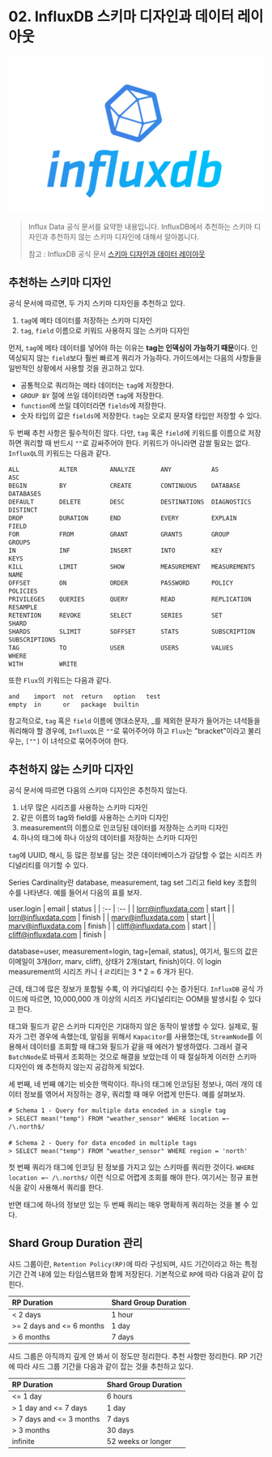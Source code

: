 # 02. InfluxDB 스키마 디자인과 데이터 레이아웃

![logo](../logo.png)

> Influx Data 공식 문서를 요약한 내용입니다. InfluxDB에서 추천하는 스키마 디자인과 추천하지 않는 스키마 디자인에 대해서 알아봅니다.
>
> 참고 : InfluxDB 공식 문서 [스키마 디자인과 데이터 레이아웃](https://docs.influxdata.com/influxdb/v1.8/concepts/schema_and_data_layout/)


## 추천하는 스키마 디자인

공식 문서에 따르면, 두 가지 스키마 디자인을 추천하고 있다.

1. `tag`에 메타 데이터를 저장하는 스키마 디자인
2. `tag`, `field` 이름으로 키워드 사용하지 않는 스키마 디자인

먼저, `tag`에 메타 데이터를 넣어야 하는 이유는 **tag는 인덱싱이 가능하기 때문**이다. 인덱싱되지 않는 `field`보다 훨씬 빠르게 쿼리가 가능하다. 가이드에서는 다음의 사항들을 일반적인 상황에서 사용할 것을 권고하고 있다.

* 공통적으로 쿼리하는 메타 데이터는 `tag`에 저장한다.
* `GROUP BY` 절에 쓰일 데이터라면 `tag`에 저장한다.
* `function`에 쓰일 데이터라면 `fields`에 저장한다.
* 숫자 타입의 값은 `fields`에 저장한다. `tag`는 오로지 문자열 타입만 저장할 수 있다.

두 번째 추천 사항은 필수적이진 않다. 다만, `tag` 혹은 `field`에 키워드를 이름으로 저장하면 쿼리할 때 반드시 `""`로 감싸주어야 한다. 키워드가 아니라면 감쌀 필요는 없다. `InfluxQL`의 키워드는 다음과 같다.

```
ALL           ALTER         ANALYZE       ANY           AS            ASC
BEGIN         BY            CREATE        CONTINUOUS    DATABASE      DATABASES
DEFAULT       DELETE        DESC          DESTINATIONS  DIAGNOSTICS   DISTINCT
DROP          DURATION      END           EVERY         EXPLAIN       FIELD
FOR           FROM          GRANT         GRANTS        GROUP         GROUPS
IN            INF           INSERT        INTO          KEY           KEYS
KILL          LIMIT         SHOW          MEASUREMENT   MEASUREMENTS  NAME
OFFSET        ON            ORDER         PASSWORD      POLICY        POLICIES
PRIVILEGES    QUERIES       QUERY         READ          REPLICATION   RESAMPLE
RETENTION     REVOKE        SELECT        SERIES        SET           SHARD
SHARDS        SLIMIT        SOFFSET       STATS         SUBSCRIPTION  SUBSCRIPTIONS
TAG           TO            USER          USERS         VALUES        WHERE
WITH          WRITE
```

또한 `Flux`의 키워드는 다음과 같다.

```
and    import  not  return   option   test
empty  in      or   package  builtin
```

참고적으로, `tag` 혹은 `field` 이름에 영대소문자, _를 제외한 문자가 들어가는 녀석들을 쿼리해야 할 경우에, `InfluxQL`은 `""`로 묶어주어야 하고 `Flux`는 "bracket"이라고 불리우는,  `[""]` 이 녀석으로 묶어주어야 한다.


## 추천하지 않는 스키마 디자인

공식 문서에 따르면 다음의 스키마 디자인은 추천하지 않는다.

1. 너무 많은 시리즈를 사용하는 스키마 디자인
2. 같은 이름의 tag와 field를 사용하는 스키마 디자인
3. measurement의 이름으로 인코딩된 데이터를 저장하는 스키마 디자인
4. 하나의 태그에 하나 이상의 데이터를 저장하는 스키마 디자인

`tag`에 UUID, 해시, 등 많은 정보를 담는 것은 데이터베이스가 감당할 수 없는 시리즈 카디널리티를 야기할 수 있다.

Series Cardinality란 database, measurement, tag set 그리고 field key 조합의 수를 나타낸다. 예를 들어서 다음의 표를 보자.

user.login
| email | status |
| :-- | :-- |
| lorr@influxdata.com | start |
| lorr@influxdata.com | finish |
| marv@influxdata.com | start |
| marv@influxdata.com | finish |
| cliff@influxdata.com | start |
| cliff@influxdata.com | finish |

database=user, measurement=login, tag=[email, status], 여기서, 필드의 값은 이메일이 3개(lorr, marv, cliff), 상태가 2개(start, finish)이다. 이 login measurement의 시리즈 카니ㅓㄹ리티는 3 * 2 = 6 개가 된다.

근데, 태그에 많은 정보가 포함될 수록, 이 카디널리티 수는 증가된다. `InfluxDB` 공식 가이드에 따르면, 10,000,000 개 이상의 시리즈 카디널리티는 OOM을 발생시킬 수 있다고 한다. 

태그와 필드가 같은 스키마 디자인은 기대하지 않은 동작이 발생할 수 있다. 실제로, 필자가 그런 경우에 속했는데, 알림을 위해서 `Kapacitor`를 사용했는데, `StreamNode`를 이용해서 데이터를 조회할 때 태그와 필드가 같을 때 에러가 발생하였다. 그래서 결국 `BatchNode`로 바꿔서 조회하는 것으로 해결을 보았는데 이 때 절실하게 이러한 스키마 디자인이 왜 추천하지 않는지 공감하게 되었다.

세 번째, 네 번째 얘기는 비슷한 맥락이다. 하나의 태그에 인코딩된 정보나, 여러 개의 데이터 정보를 엮어서 저장하는 경우, 쿼리할 때 매우 어렵게 만든다. 예를 살펴보자.

```
# Schema 1 - Query for multiple data encoded in a single tag
> SELECT mean("temp") FROM "weather_sensor" WHERE location =~ /\.north$/

# Schema 2 - Query for data encoded in multiple tags
> SELECT mean("temp") FROM "weather_sensor" WHERE region = 'north'
```

첫 번째 쿼리가 태그에 인코딩 된 정보를 가지고 있는 스키마를 쿼리한 것이다. `WHERE location =~ /\.north$/` 이런 식으로 어렵게 조회를 해야 한다. 여기서는 정규 표현식을 같이 사용해서 쿼리를 한다. 

반면 태그에 하나의 정보만 있는 두 번째 쿼리는 매우 명확하게 쿼리하는 것을 볼 수 있다.


## Shard Group Duration 관리

샤드 그룹이란, `Retention Policy(RP)`에 따라 구성되며, 샤드 기간이라고 하는 특정 기간 간격 내에 있는 타임스탬프와 함께 저장된다. 기본적으로 `RP`에 따라 다음과 같이 잡힌다.

| RP Duration |	Shard Group Duration |
| :-- | :-- |
| < 2 days	| 1 hour |
| >= 2 days and <= 6 months	| 1 day |
| > 6 months | 7 days |

샤드 그룹은 아직까지 깊게 안 봐서 이 정도만 정리한다. 추천 사항만 정리한다. RP 기간에 따라 샤드 그룹 기간을 다음과 같이 잡는 것을 추천하고 있다.

| RP Duration | Shard Group Duration |
| :-- | :-- |
| <= 1 day | 6 hours |
| > 1 day and <= 7 days | 1 day |
| > 7 days and <= 3 months | 7 days |         
| > 3 months | 30 days |
| infinite | 52 weeks or longer |
